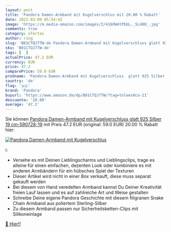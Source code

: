 ```yaml
---
layout: post
title: 'Pandora Damen-Armband mit Kugelverschlus mit 20.00 % Rabatt'
date: 2021-03-09 05:54:42
image: 'https://m.media-amazon.com/images/I/416OW4tPbbL._SL400_.jpg'
comments: true
category: ofertas
author: ring
slug: 'B01CTQJ7TW-de Pandora Damen-Armband mit Kugelverschluss glatt 925 Silber...'
sku: 'B01CTQJ7TW-de'
tags: [  ]
actualPrice: 47.2 EUR
currency: EUR
price: 47.2
comparePrice: 59.0 EUR
prodname: 'Pandora Damen-Armband mit Kugelverschluss  glatt 925 Silber 19 cm-590728-19'
country: 'de'
flag: '🇩🇪'
brand: 'Pandora'
buyurl: 'https://www.amazon.de/dp/B01CTQJ7TW/?tag=tolees0ca-21'
descuento: '20.00'
average: '47.2'
---
```


Sie können [Pandora Damen-Armband mit Kugelverschluss  glatt 925 Silber 19 cm-590728-19](https://www.amazon.de/dp/B01CTQJ7TW/?tag=tolees0ca-21) mit Preis 47.2 EUR (original: 59.0 EUR) 20.00 % Rabatt hier:

[![Pandora Damen-Armband mit Kugelverschlus](https://m.media-amazon.com/images/I/416OW4tPbbL._SL400_.jpg)](https://www.amazon.de/dp/B01CTQJ7TW/?tag=tolees0ca-21)

ℹ️:

- Versehe es mit Deinen Lieblingscharms und Lieblingsclips, trage es alleine für einen einfachen, dezenten Look oder kombiniere es mit anderen Armbändern für ein hübsches Spiel der Texturen
- Dieser Artikel wird nicht in einer Box verkauft, diese muss separat gekauft werden
- Bei diesem von Hand veredelten Armband kannst Du Deiner Kreativität freien Lauf lassen und es auf zahlreiche Art und Weise gestalten
- Schreibe Deine eigene Pandora Geschichte mit diesem filigranen Snake Chain Armband aus poliertem Sterling-Silber
- Zu diesem Armband passen nur Sicherheitsketten-Clips mit Silikoneinlage

[🛒 Hier!!](https://www.amazon.de/dp/B01CTQJ7TW/?tag=tolees0ca-21)
